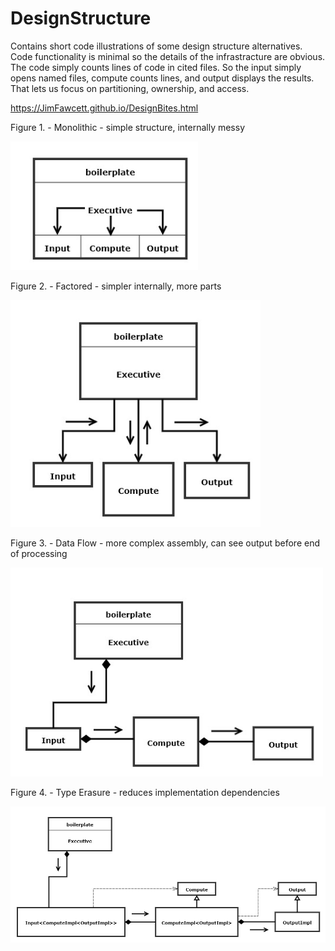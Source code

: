 # DesignStructure
Contains short code illustrations of some design structure alternatives.  Code functionality is minimal so the details of the infrastracture are obvious.  The code simply counts lines of code in cited files.  So the input simply opens named files, compute counts lines, and output displays the results.  That lets us focus on partitioning,
ownership, and access.

https://JimFawcett.github.io/DesignBites.html

Figure 1. - Monolithic - simple structure, internally messy

<img src="Design1.jpg#left" width="300" />

Figure 2. - Factored - simpler internally, more parts

<img src="Design2.jpg#center" width="400" />

Figure 3. - Data Flow - more complex assembly, can see output before end of processing

<img src="Design4.jpg#right" width="500" />

Figure 4. - Type Erasure - reduces implementation dependencies

<img src="Design5.jpg" width="700" />

